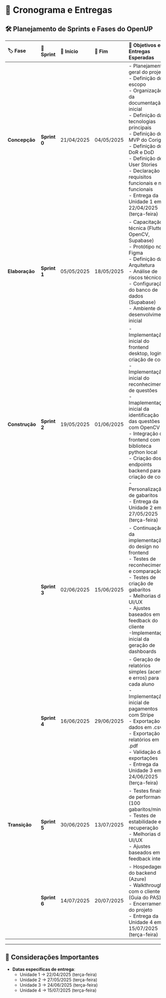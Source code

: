 # 📅 Cronograma e Entregas

## 🛠️ Planejamento de Sprints e Fases do OpenUP

| 🏷️ Fase         | 🚀 Sprint     | 📅 Início   | 📅 Fim      | 🎯 Objetivos e Entregas Esperadas                                                                                                                                                                                                                                                                                                                                                                              |
| :------------- | :----------- | :--------- | :--------- | :------------------------------------------------------------------------------------------------------------------------------------------------------------------------------------------------------------------------------------------------------------------------------------------------------------------------------------------------------------------------------------------------------------ |
| **Concepção**  | **Sprint 0** | 21/04/2025 | 04/05/2025 | - Planejamento geral do projeto<br>- Definição do escopo<br>- Organização da documentação inicial<br>- Definição das tecnologias principais<br>- Definição do MVP do Corigge<br>- Definição do DoR e DoD<br>- Definição de User Stories<br>- Declaração de requisitos funcionais e não funcionais<br>- Entrega da Unidade 1 em 22/04/2025 (terça-feira)                                                       |
| **Elaboração** | **Sprint 1** | 05/05/2025 | 18/05/2025 | - Capacitação técnica (Flutter, OpenCV, Supabase)<br>- Protótipo no Figma<br>- Definição da Arquitetura<br>- Análise de riscos técnicos<br>- Configuração do banco de dados (Supabase)<br>- Ambiente de desenvolvimento inicial                                                                                                                                                                               |
| **Construção** | **Sprint 2** | 19/05/2025 | 01/06/2025 | - Implementação inicial do frontend desktop, login e criação de conta<br>- Implementação inicial do reconhecimento de questões<br>- Imaplementação inicial da identificação das questões com OpenCV<br>- Integração de frontend com a biblioteca python local<br>- Criação dos endpoints backend para criação de conta<br>- Personalização de gabaritos<br>- Entrega da Unidade 2 em 27/05/2025 (terça-feira) |
|                | **Sprint 3** | 02/06/2025 | 15/06/2025 | - Continuação da implementação do design no frontend<br>- Testes de reconhecimento e comparação<br>- Testes de criação de gabaritos<br>- Melhorias de UI/UX<br>- Ajustes baseados em feedback do cliente<br>-Implementação inicial da geração de dashboards<br>                                                                                                                                               |
|                | **Sprint 4** | 16/06/2025 | 29/06/2025 | - Geração de relatórios simples (acertos e erros) para cada aluno<br>- Implementação inicial de pagamentos com Stripe<br>- Exportação de dados em .csv<br>- Exportação de relatórios em .pdf<br>- Validação das exportações<br>- Entrega da Unidade 3 em 24/06/2025 (terça-feira)                                                                                                                             |
| **Transição**  | **Sprint 5** | 30/06/2025 | 13/07/2025 | - Testes finais de performance (100 gabaritos/min)<br>- Testes de estabilidade e recuperação<br>- Melhorias de UI/UX<br>- Ajustes baseados em feedback interno                                                                                                                                                                                                                                                |
|                | **Sprint 6** | 14/07/2025 | 20/07/2025 | - Hospedagem do backend (Azure)<br>- Walkthrough com o cliente (Guia do PAS)<br>- Encerramento do projeto<br>- Entrega da Unidade 4 em 15/07/2025 (terça-feira)                                                                                                                                                                                                                                               |

---

## 📌 Considerações Importantes

- **Datas específicas de entrega**:
  - Unidade 1 → 22/04/2025 (terça-feira)
  - Unidade 2 → 27/05/2025 (terça-feira)
  - Unidade 3 → 24/06/2025 (terça-feira)
  - Unidade 4 → 15/07/2025 (terça-feira)